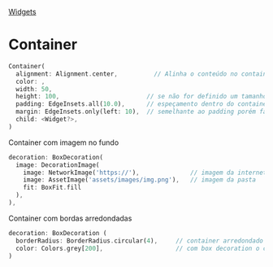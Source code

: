 [Widgets](https://github.com/leofds/flutter-class/blob/master/flutter/widgets/README.md)

# Container

```dart
Container(
  alignment: Alignment.center,		    // Alinha o conteúdo no container
  color: ,
  width: 50,
  height: 100,                        // se não for definido um tamanho ele se auto ajusta ao conteúdo
  padding: EdgeInsets.all(10.0),      // espeçamento dentro do container
  margin: EdgeInsets.only(left: 10),  // semelhante ao padding porém faz o afastamento fora do container
  child: <Widget?>,
)
```

Container com imagem no fundo
```dart
decoration: BoxDecoration(
  image: DecorationImage(
    image: NetworkImage('https://'),              // imagem da internet
    image: AssetImage('assets/images/img.png'),   // imagem da pasta
    fit: BoxFit.fill
  ),
),
```

Container com bordas arredondadas
```dart
decoration: BoxDecoration (
  borderRadius: BorderRadius.circular(4),     // container arredondado
  color: Colors.grey[200],                    // com box decoration o container não pode ter color
)	
```
